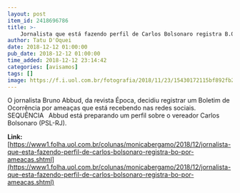 ```yaml
---
layout: post
item_id: 2418696786
title: >-
    Jornalista que está fazendo perfil de Carlos Bolsonaro registra B.O. por ameaças
author: Tatu D'Oquei
date: 2018-12-12 01:00:00
pub_date: 2018-12-12 01:00:00
time_added: 2018-12-12 23:14:42
categories: [avisamos]
tags: []
image: https://f.i.uol.com.br/fotografia/2018/11/23/15430172115bf892fb22113_1543017211_3x2_rt.jpg
---
```


O jornalista Bruno Abbud, da revista Época, decidiu registrar um Boletim de Ocorrência por ameaças que está recebendo nas redes sociais. SEQUÊNCIA  Abbud está preparando um perfil sobre o vereador Carlos Bolsonaro (PSL-RJ).

**Link:** [https://www1.folha.uol.com.br/colunas/monicabergamo/2018/12/jornalista-que-esta-fazendo-perfil-de-carlos-bolsonaro-registra-bo-por-ameacas.shtml](https://www1.folha.uol.com.br/colunas/monicabergamo/2018/12/jornalista-que-esta-fazendo-perfil-de-carlos-bolsonaro-registra-bo-por-ameacas.shtml)

